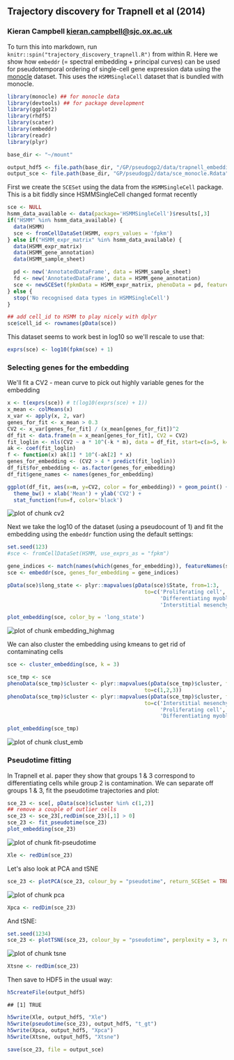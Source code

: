 ## Trajectory discovery for Trapnell et al (2014)
### Kieran Campbell <kieran.campbell@sjc.ox.ac.uk>

To turn this into markdown, run `knitr::spin("trajectory_discovery_trapnell.R")` from
within R.
Here we show how `embeddr` (= spectral embedding + principal curves) can be used for pseudotemporal ordering of single-cell gene expression data using the [monocle](http://cole-trapnell-lab.github.io/monocle-release/) dataset. This uses the `HSMMSingleCell` dataset that is bundled with monocle.


```r
library(monocle) ## for monocle data
library(devtools) ## for package development
library(ggplot2)
library(rhdf5)
library(scater) 
library(embeddr)
library(readr)
library(plyr)

base_dir <- "~/mount"

output_hdf5 <- file.path(base_dir, "/GP/pseudogp2/data/trapnell_embeddings.h5")
output_sce <- file.path(base_dir, "GP/pseudogp2/data/sce_monocle.Rdata")
```

First we create the `SCESet` using the data from the `HSMMSingleCell` package.
This is a bit fiddly since HSMMSingleCell changed format recently


```r
sce <- NULL
hsmm_data_available <- data(package='HSMMSingleCell')$results[,3]
if("HSMM" %in% hsmm_data_available) {
  data(HSMM)
  sce <- fromCellDataSet(HSMM, exprs_values = 'fpkm')
} else if("HSMM_expr_matrix" %in% hsmm_data_available) {
  data(HSMM_expr_matrix)
  data(HSMM_gene_annotation)
  data(HSMM_sample_sheet)

  pd <- new('AnnotatedDataFrame', data = HSMM_sample_sheet)
  fd <- new('AnnotatedDataFrame', data = HSMM_gene_annotation)
  sce <- newSCESet(fpkmData = HSMM_expr_matrix, phenoData = pd, featureData = fd)
} else {
  stop('No recognised data types in HSMMSingleCell')
}

## add cell_id to HSMM to play nicely with dplyr
sce$cell_id <- rownames(pData(sce))
```

This dataset seems to work best in log10 so we'll rescale to use that:


```r
exprs(sce) <- log10(fpkm(sce) + 1)
```

### Selecting genes for the embedding
We'll fit a CV2 - mean curve to pick out highly variable genes for the embedding


```r
x <- t(exprs(sce)) # t(log10(exprs(sce) + 1))
x_mean <- colMeans(x)
x_var <- apply(x, 2, var)
genes_for_fit <- x_mean > 0.3
CV2 <- x_var[genes_for_fit] / (x_mean[genes_for_fit])^2
df_fit <- data.frame(m = x_mean[genes_for_fit], CV2 = CV2)
fit_loglin <- nls(CV2 ~ a * 10^(-k * m), data = df_fit, start=c(a=5, k=1)) 
ak <- coef(fit_loglin)
f <- function(x) ak[1] * 10^(-ak[2] * x) 
genes_for_embedding <- (CV2 > 4 * predict(fit_loglin))
df_fit$for_embedding <- as.factor(genes_for_embedding)
df_fit$gene_names <- names(genes_for_embedding)

ggplot(df_fit, aes(x=m, y=CV2, color = for_embedding)) + geom_point() +
  theme_bw() + xlab('Mean') + ylab('CV2') + 
  stat_function(fun=f, color='black')
```

![plot of chunk cv2](figure/cv2-1.png) 

Next we take the log10 of the dataset (using a pseudocount of 1) and fit the embedding using the `embeddr` function using the default settings:


```r
set.seed(123)
#sce <- fromCellDataSet(HSMM, use_exprs_as = "fpkm")

gene_indices <- match(names(which(genes_for_embedding)), featureNames(sce))
sce <- embeddr(sce, genes_for_embedding = gene_indices)

pData(sce)$long_state <- plyr::mapvalues(pData(sce)$State, from=1:3,
                                            to=c('Proliferating cell',
                                                 'Differentiating myoblast',
                                                 'Interstitial mesenchymal cell'))

plot_embedding(sce, color_by = 'long_state')
```

![plot of chunk embedding_highmag](figure/embedding_highmag-1.png) 

We can also cluster the embedding using kmeans to get rid of contaminating cells


```r
sce <- cluster_embedding(sce, k = 3)

sce_tmp <- sce
phenoData(sce_tmp)$cluster <- plyr::mapvalues(pData(sce_tmp)$cluster, from=c(3, 1, 2),
                                            to=c(1,2,3))
phenoData(sce_tmp)$cluster <- plyr::mapvalues(pData(sce_tmp)$cluster, from=1:3,
                                            to=c('Interstitial mesenchymal cell',
                                                 'Proliferating cell',
                                                 'Differentiating myoblast'))

plot_embedding(sce_tmp)
```

![plot of chunk clust_emb](figure/clust_emb-1.png) 

### Pseudotime fitting
In  Trapnell et al. paper they show that groups 1 & 3 correspond 
to differentiating cells while group 2 is contamination. 
We can separate off groups 1 & 3, fit the pseudotime trajectories and plot:


```r
sce_23 <- sce[, pData(sce)$cluster %in% c(1,2)]
## remove a couple of outlier cells
sce_23 <- sce_23[,redDim(sce_23)[,1] > 0]
sce_23 <- fit_pseudotime(sce_23)
plot_embedding(sce_23)
```

![plot of chunk fit-pseudotime](figure/fit-pseudotime-1.png) 

```r
Xle <- redDim(sce_23)
```

Let's also look at PCA and tSNE


```r
sce_23 <- plotPCA(sce_23, colour_by = "pseudotime", return_SCESet = TRUE)
```

![plot of chunk pca](figure/pca-1.png) 

```r
Xpca <- redDim(sce_23)
```

And tSNE:


```r
set.seed(1234)
sce_23 <- plotTSNE(sce_23, colour_by = "pseudotime", perplexity = 3, return_SCESet = TRUE)
```

![plot of chunk tsne](figure/tsne-1.png) 

```r
Xtsne <- redDim(sce_23)
```

Then save to HDF5 in the usual way:



```r
h5createFile(output_hdf5)
```

```
## [1] TRUE
```

```r
h5write(Xle, output_hdf5, "Xle")
h5write(pseudotime(sce_23), output_hdf5, "t_gt")
h5write(Xpca, output_hdf5, "Xpca")
h5write(Xtsne, output_hdf5, "Xtsne")

save(sce_23, file = output_sce)
```

